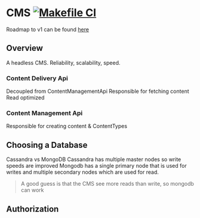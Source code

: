 
<!-- @import "[TOC]" {cmd="toc" depthFrom=1 depthTo=6 orderedList=false} -->


# CMS [![Makefile CI](https://github.com/crikke/ffcms/actions/workflows/makefile.yml/badge.svg?branch=master)](https://github.com/crikke/ffcms/actions/workflows/makefile.yml)
Roadmap to v1 can be found [here](https://github.com/crikke/ffcms/projects/1)
## Overview
A headless CMS. 
Reliability, scalability, speed.

### Content Delivery Api
Decoupled from ContentManagementApi
Responsible for fetching content
Read optimized

### Content Management Api
Responsible for creating content & ContentTypes

## Choosing a Database
Cassandra vs MongoDB
Cassandra has multiple master nodes so write speeds are improved
Mongodb has a single primary node that is used for writes and multiple secondary nodes which are used for read.

> A good guess is that the CMS see more reads than write, so mongodb can work

## Authorization

